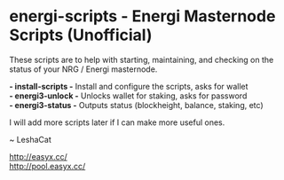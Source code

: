 # energi-scripts - Energi Masternode Scripts (Unofficial)

These scripts are to help with starting, maintaining, and checking on the status of your NRG / Energi masternode.

**- install-scripts -** Install and configure the scripts, asks for wallet<br />
**- energi3-unlock -** Unlocks wallet for staking, asks for password<br />
**- energi3-status -** Outputs status (blockheight, balance, staking, etc)<br />

I will add more scripts later if I can make more useful ones.

~ LeshaCat<br />

http://easyx.cc/<br />
http://pool.easyx.cc/<br />
